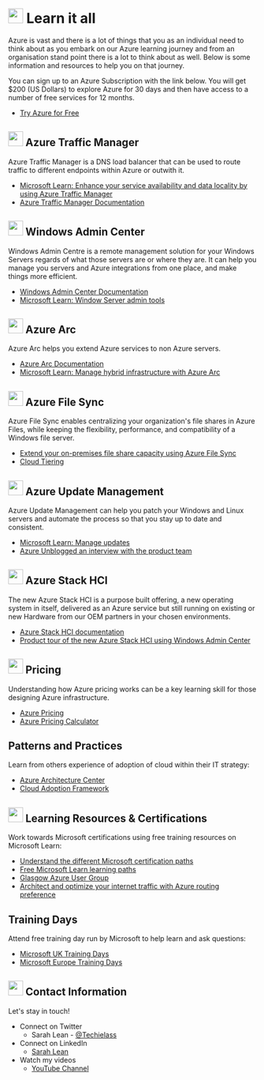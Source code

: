 # <img src="https://github.com/weeyin83/Presentations/blob/master/2021/Techorama/images/wave.gif" width="30px"> Learn it all

Azure is vast and there is a lot of things that you as an individual need to think about as you embark on our Azure learning journey and from an organisation stand point there is a lot to think about as well.  Below is some information and resources to help you on that journey. 

You can sign up to an Azure Subscription with the link below. You will get $200 (US Dollars) to explore Azure for 30 days and then have access to a number of free services for 12 months. 
- [Try Azure for Free](https://aka.ms/Try4Free)

## <img src="https://github.com/weeyin83/Presentations/blob/master/2021/Techorama/images/trafficmanager.svg" width="30px"> Azure Traffic Manager 
Azure Traffic Manager is a DNS load balancer that can be used to route traffic to different endpoints within Azure or outwith it.
- [Microsoft Learn: Enhance your service availability and data locality by using Azure Traffic Manager](https://docs.microsoft.com/learn/modules/distribute-load-with-traffic-manager/?ocid=AID3023451&WT.mc_id=modinfra-27241-salean)
- [Azure Traffic Manager Documentation](https://docs.microsoft.com/azure/traffic-manager/?ocid=AID3023451&WT.mc_id=modinfra-27241-salean)

## <img src="https://github.com/weeyin83/Presentations/blob/master/2021/Techorama/images/wac.jpg" width="30px"> Windows Admin Center
Windows Admin Centre is a remote management solution for your Windows Servers regards of what those servers are or where they are. It can help you manage you servers and Azure integrations from one place, and make things more efficient. 
- [Windows Admin Center Documentation](https://www.microsoft.com/windows-server/windows-admin-center?WT.mc_id=modinfra-27241-salean)
- [Microsoft Learn: Window Server admin tools](https://docs.microsoft.com/learn/modules/describe-windows-server-administration-tools/?WT.mc_id=modinfra-27241-salean)

## <img src="https://github.com/weeyin83/Presentations/blob/master/2021/Techorama/images/arc.png" width="30px"> Azure Arc 
Azure Arc helps you extend Azure services to non Azure servers.
- [Azure Arc Documentation](https://azure.microsoft.com/en-gb/services/azure-arc/?ocid=AID3023451&WT.mc_id=modinfra-27241-salean)
- [Microsoft Learn: Manage hybrid infrastructure with Azure Arc](https://docs.microsoft.com/learn/paths/manage-hybrid-infrastructure-with-azure-arc/?WT.mc_id=modinfra-27241-salean)

## <img src="https://github.com/weeyin83/Presentations/blob/master/2021/Techorama/images/filesync.svg" width="30px"> Azure File Sync 
Azure File Sync enables centralizing your organization's file shares in Azure Files, while keeping the flexibility, performance, and compatibility of a Windows file server. 
- [Extend your on-premises file share capacity using Azure File Sync](https://docs.microsoft.com/learn/modules/extend-share-capacity-with-azure-file-sync/?WT.mc_id=modinfra-27241-salean)
- [Cloud Tiering](https://docs.microsoft.com/azure/storage/file-sync/file-sync-cloud-tiering-overview?WT.mc_id=modinfra-27241-salean)

## <img src="https://github.com/weeyin83/Presentations/blob/master/2021/Techorama/images/updatemanagement.svg" width="30px"> Azure Update Management 
Azure Update Management can help you patch your Windows and Linux servers and automate the process so that you stay up to date and consistent.
- [Microsoft Learn: Manage updates](https://docs.microsoft.com/learn/modules/manage-azure-updates/?WT.mc_id=modinfra-27241-salean)
- [Azure Unblogged an interview with the product team](https://youtu.be/OJcH_AZZmZY)

## <img src="https://github.com/weeyin83/Presentations/blob/master/2021/Techorama/images/stack.svg" width="30px"> Azure Stack HCI 
The new Azure Stack HCI is a purpose built offering, a new operating system in itself, delivered as an Azure service but still running on existing or new Hardware from our OEM partners in your chosen environments.
- [Azure Stack HCI documentation](https://azure.microsoft.com/products/azure-stack/hci/?WT.mc_id=modinfra-27241-salean)
- [Product tour of the new Azure Stack HCI using Windows Admin Center](https://youtu.be/LxK0hljZkjE)

## <img src="https://github.com/weeyin83/Presentations/blob/master/2021/Techorama/images/costs.svg" width="30px"> Pricing 
Understanding how Azure pricing works can be a key learning skill for those designing Azure infrastructure.
- [Azure Pricing](https://azure.microsoft.com/pricing/?ocid=AID3023451&WT.mc_id=modinfra-27241-salean)
- [Azure Pricing Calculator](https://azure.microsoft.com/pricing/calculator/?ocid=AID3023451&WT.mc_id=modinfra-27241-salean)

## Patterns and Practices
Learn from others experience of adoption of cloud within their IT strategy:
- [Azure Architecture Center](https://aka.ms/azure-architecture-center)
- [Cloud Adoption Framework](https://docs.microsoft.com/azure/cloud-adoption-framework/?ocid=AID3023451&WT.mc_id=modinfra-27241-salean)

## <img src="https://github.com/weeyin83/Presentations/blob/master/2021/Techorama/images/learn.svg" width="30px"> Learning Resources & Certifications 
Work towards Microsoft certifications using free training resources on Microsoft Learn:
- [Understand the different Microsoft certification paths](https://aka.ms/certificationjourney)
- [Free Microsoft Learn learning paths](https://docs.microsoft.com/learn/?ocid=AID3023451&WT.mc_id=modinfra-27241-salean)
- [Glasgow Azure User Group](https://www.gaug.co.uk)
- [Architect and optimize your internet traffic with Azure routing preference](https://azure.microsoft.com/blog/architect-and-optimize-your-internet-traffic-with-azure-routing-preference/?ocid=AID3023451&WT.mc_id=modinfra-27241-salean)

## Training Days
Attend free training day run by Microsoft to help learn and ask questions: 
- [Microsoft UK Training Days](https://www.microsoft.com/en-gb/events/training-days/)
- [Microsoft Europe Training Days](https://www.microsoft.com/en-ie/training-days)

## <img src="https://github.com/weeyin83/Presentations/blob/master/2021/Techorama/images/contact.png" width="30px"> Contact Information

Let's stay in touch! 

- Connect on Twitter
    - Sarah Lean - [@Techielass](https://twitter.com/Techielass)
- Connect on LinkedIn
    - [Sarah Lean](https://in.linkedin.com/in/sazlean)
- Watch my videos
    - [YouTube Channel](https://www.youtube.com/techielass)
